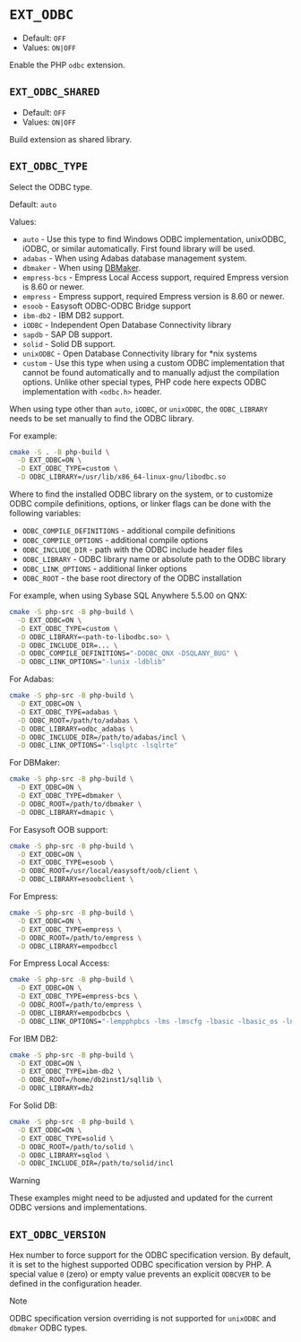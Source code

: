 # `EXT_ODBC`

* Default: `OFF`
* Values: `ON|OFF`

Enable the PHP `odbc` extension.

## `EXT_ODBC_SHARED`

* Default: `OFF`
* Values: `ON|OFF`

Build extension as shared library.

## `EXT_ODBC_TYPE`

Select the ODBC type.

Default: `auto`

Values:
  * `auto` - Use this type to find Windows ODBC implementation, unixODBC, iODBC,
    or similar automatically. First found library will be used.
  * `adabas` - When using Adabas database management system.
  * `dbmaker` - When using [DBMaker](https://www.dbmaker.com/).
  * `empress-bcs` - Empress Local Access support, required Empress version is
    8.60 or newer.
  * `empress` - Empress support, required Empress version is 8.60 or newer.
  * `esoob` - Easysoft ODBC-ODBC Bridge support
  * `ibm-db2` - IBM DB2 support.
  * `iODBC` - Independent Open Database Connectivity library
  * `sapdb` - SAP DB support.
  * `solid` - Solid DB support.
  * `unixODBC` - Open Database Connectivity library for *nix systems
  * `custom` - Use this type when using a custom ODBC implementation that cannot
    be found automatically and to manually adjust the compilation options.
    Unlike other special types, PHP code here expects ODBC implementation with
    `<odbc.h>` header.

When using type other than `auto`, `iODBC`, or `unixODBC`, the `ODBC_LIBRARY`
needs to be set manually to find the ODBC library.

For example:

```sh
cmake -S . -B php-build \
  -D EXT_ODBC=ON \
  -D EXT_ODBC_TYPE=custom \
  -D ODBC_LIBRARY=/usr/lib/x86_64-linux-gnu/libodbc.so
```

Where to find the installed ODBC library on the system, or to customize ODBC
compile definitions, options, or linker flags can be done with the following
variables:

* `ODBC_COMPILE_DEFINITIONS` - additional compile definitions
* `ODBC_COMPILE_OPTIONS` - additional compile options
* `ODBC_INCLUDE_DIR` - path with the ODBC include header files
* `ODBC_LIBRARY` - ODBC library name or absolute path to the ODBC library
* `ODBC_LINK_OPTIONS` - additional linker options
* `ODBC_ROOT` - the base root directory of the ODBC installation

For example, when using Sybase SQL Anywhere 5.5.00 on QNX:

```sh
cmake -S php-src -B php-build \
  -D EXT_ODBC=ON \
  -D EXT_ODBC_TYPE=custom \
  -D ODBC_LIBRARY=<path-to-libodbc.so> \
  -D ODBC_INCLUDE_DIR=... \
  -D ODBC_COMPILE_DEFINITIONS="-DODBC_QNX -DSQLANY_BUG" \
  -D ODBC_LINK_OPTIONS="-lunix -ldblib"
```

For Adabas:

```sh
cmake -S php-src -B php-build \
  -D EXT_ODBC=ON \
  -D EXT_ODBC_TYPE=adabas \
  -D ODBC_ROOT=/path/to/adabas \
  -D ODBC_LIBRARY=odbc_adabas \
  -D ODBC_INCLUDE_DIR=/path/to/adabas/incl \
  -D ODBC_LINK_OPTIONS="-lsqlptc -lsqlrte"
```

For DBMaker:

```sh
cmake -S php-src -B php-build \
  -D EXT_ODBC=ON \
  -D EXT_ODBC_TYPE=dbmaker \
  -D ODBC_ROOT=/path/to/dbmaker \
  -D ODBC_LIBRARY=dmapic \
```

For Easysoft OOB support:

```sh
cmake -S php-src -B php-build \
  -D EXT_ODBC=ON \
  -D EXT_ODBC_TYPE=esoob \
  -D ODBC_ROOT=/usr/local/easysoft/oob/client \
  -D ODBC_LIBRARY=esoobclient \
```

For Empress:

```sh
cmake -S php-src -B php-build \
  -D EXT_ODBC=ON \
  -D EXT_ODBC_TYPE=empress \
  -D ODBC_ROOT=/path/to/empress \
  -D ODBC_LIBRARY=empodbccl
```

For Empress Local Access:

```sh
cmake -S php-src -B php-build \
  -D EXT_ODBC=ON \
  -D EXT_ODBC_TYPE=empress-bcs \
  -D ODBC_ROOT=/path/to/empress \
  -D ODBC_LIBRARY=empodbcbcs \
  -D ODBC_LINK_OPTIONS="-lempphpbcs -lms -lmscfg -lbasic -lbasic_os -lnlscstab -lnlsmsgtab -lm -ldl -lcrypt"
```

For IBM DB2:

```sh
cmake -S php-src -B php-build \
  -D EXT_ODBC=ON \
  -D EXT_ODBC_TYPE=ibm-db2 \
  -D ODBC_ROOT=/home/db2inst1/sqllib \
  -D ODBC_LIBRARY=db2
```

For Solid DB:

```sh
cmake -S php-src -B php-build \
  -D EXT_ODBC=ON \
  -D EXT_ODBC_TYPE=solid \
  -D ODBC_ROOT=/path/to/solid \
  -D ODBC_LIBRARY=sqlod \
  -D ODBC_INCLUDE_DIR=/path/to/solid/incl
```

> [!WARNING]
> These examples might need to be adjusted and updated for the current ODBC
> versions and implementations.

## `EXT_ODBC_VERSION`

Hex number to force support for the ODBC specification version. By default, it
is set to the highest supported ODBC specification version by PHP. A special
value `0` (zero) or empty value prevents an explicit `ODBCVER` to be defined in
the configuration header.

> [!NOTE]
> ODBC specification version overriding is not supported for `unixODBC` and
> `dbmaker` ODBC types.
